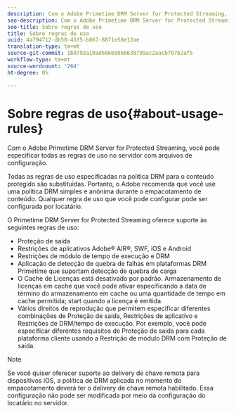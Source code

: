 ```yaml
---
description: Com o Adobe Primetime DRM Server for Protected Streaming, você pode especificar todas as regras de uso no servidor com arquivos de configuração.
seo-description: Com o Adobe Primetime DRM Server for Protected Streaming, você pode especificar todas as regras de uso no servidor com arquivos de configuração.
seo-title: Sobre regras de uso
title: Sobre regras de uso
uuid: 4a794712-db58-43f5-b867-8871e58e12ae
translation-type: tm+mt
source-git-commit: 1b9792a10ad606b99b6639799ac2aacb707b2af5
workflow-type: tm+mt
source-wordcount: '264'
ht-degree: 0%

---
```



# Sobre regras de uso{#about-usage-rules}

Com o Adobe Primetime DRM Server for Protected Streaming, você pode especificar todas as regras de uso no servidor com arquivos de configuração.

Todas as regras de uso especificadas na política DRM para o conteúdo protegido são substituídas. Portanto, o Adobe recomenda que você use uma política DRM simples e anônima durante o empacotamento de conteúdo. Qualquer regra de uso que você pode configurar pode ser configurada por locatário.

O Primetime DRM Server for Protected Streaming oferece suporte às seguintes regras de uso:

* Proteção de saída
* Restrições de aplicativos Adobe® AIR®, SWF, iOS e Android
* Restrições de módulo de tempo de execução e DRM
* Aplicação de detecção de quebra de falhas em plataformas DRM Primetime que suportam detecção de quebra de carga
* O Cache de Licenças está desativado por padrão. Armazenamento de licenças em cache que você pode ativar especificando a data de término do armazenamento em cache ou uma quantidade de tempo em cache permitida; start quando a licença é emitida.
* Vários direitos de reprodução que permitem especificar diferentes combinações de Proteção de saída, Restrições de aplicativo e Restrições de DRM/tempo de execução. Por exemplo, você pode especificar diferentes requisitos de Proteção de saída para cada plataforma cliente usando a Restrição de módulo DRM com Proteção de saída.

>[!NOTE]
>
>Se você quiser oferecer suporte ao delivery de chave remota para dispositivos iOS, a política de DRM aplicada no momento do empacotamento deverá ter o delivery de chave remota habilitado. Essa configuração não pode ser modificada por meio da configuração do locatário no servidor.

